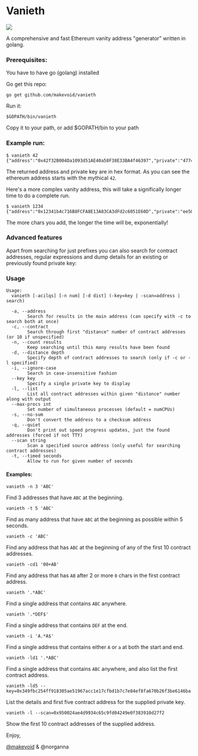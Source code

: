 # Vanieth

![](https://github.com/makevoid/vanieth/blob/master/screenshots/readme_banner.png?raw=true)

A comprehensive and fast Ethereum vanity address "generator" written in golang.

### Prerequisites:

You have to have go (golang) installed

Go get this repo:

    go get github.com/makevoid/vanieth

Run it:

    $GOPATH/bin/vanieth

Copy it to your path, or add $GOPATH/bin to your path

### Example run:

```
$ vanieth 42
{"address":"0x42f32B004Da1093d51AE40a58F38E33BA4f46397","private":"4774628228852ee570d188f92cd10df3282bb5d895fc701733f43fca6bfb9852","public":"04d811caac49ba458fda498e5bc385bc9cc6e67aa6b19ba754c6cd75953ef06310e8607798ce5810a0b32fbd41fe8915de52fd511e7660038ff7067a0e94fc9481"}
```

The returned address and private key are in hex format. As you can see the ethereum address starts with the mythical `42`.

Here's a more complex vanity address, this will take a significally longer time to do a complete run.

```
$ vanieth 1234
{"address":"0x12341b4c716B8FCFA8E13A83CA3dFd2c6051E60D","private":"ee50661eb0080cd36ce380f3dad5511c91f97ccee67bd14dc7a91335a34720d1","public":"04e0526fbc5552e4ff117a5c065ad3ce6f8211e160e12bdd3dded3dab2bfc268916489ed2c8d4af6c624406085c5e9a6946bdfbe0d74de26384a7c9baaf6f2de64"}
```

The more chars you add, the longer the time will be, exponentially!

### Advanced features

Apart from searching for just prefixes you can also search for contract addresses, regular expressions and dump details for an existing or previously found private key:

### Usage

```
Usage:
  vanieth [-acilqs] [-n num] [-d dist] (-key=key | -scan=address | search)

  -a, --address
    	Search for results in the main address (can specify with -c to search both at once)
  -c, --contract
    	Search through first "distance" number of contract addresses (or 10 if unspecified)
  -n, --count results
    	Keep searching until this many results have been found
  -d, --distance depth
    	Specify depth of contract addresses to search (only if -c or -l specified)
  -i, --ignore-case
    	Search in case-insensitive fashion
  --key key
    	Specify a single private key to display
  -l, --list
    	List all contract addresses within given "distance" number along with output
  --max-procs int
    	Set number of simultaneous processes (default = numCPUs)
  -s, --no-sum
    	Don't convert the address to a checksum address
  -q, --quiet
    	Don't print out speed progress updates, just the found addresses (forced if not TTY)
  --scan string
    	Scan a specified source address (only useful for searching contract addresses)
  -t, --timed seconds
    	Allow to run for given number of seconds
```

#### Examples:

```vanieth -n 3 'ABC'```

Find 3 addresses that have `ABC` at the beginning.

```vanieth -t 5 'ABC'```

Find as many address that have `ABC` at the beginning as possible within 5 seconds.


```vanieth -c 'ABC'```

Find any address that has `ABC` at the beginning of any of the first 10 contract addresses.

```vanieth -cd1 '00+AB'```

Find any address that has `AB` after 2 or more `0` chars in the first contract address.

```vanieth '.*ABC'```

Find a single address that contains `ABC` anywhere.

```vanieth '.*DEF$'```

Find a single address that contains `DEF` at the end.

```vanieth -i 'A.*A$'```

Find a single address that contains either `A` or `a` at both the start and end.

```vanieth -ld1 '.*ABC'```

Find a single address that contains `ABC` anywhere, and also list the first contract address.

```vanieth -ld5 --key=0x349fbc254ff918305ae51967acc1e17cfbd1b7c7e84ef8fa670b26f3be6146ba```

List the details and first five contract address for the supplied private key.

```vanieth -l --scan=0x950024ae4d9934c65c9fd04249e0f383910d27f2```

Show the first 10 contract addresses of the supplied address.

Enjoy,

[@makevoid](https://twitter.com/makevoid) & @norganna

